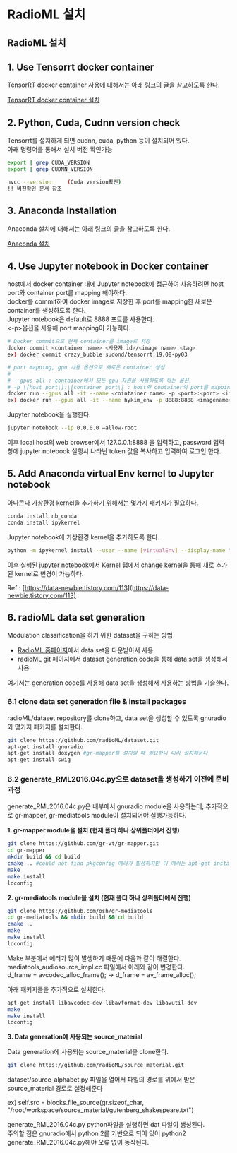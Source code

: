 # RadioML 설치

## RadioML 설치

## 1. Use Tensorrt docker container

TensorRT docker container 사용에 대해서는 아래 링크의 글을 참고하도록 한다.

[TensorRT docker container 설치](tensorrt_docker.md)

## 2. Python, Cuda, Cudnn version check

Tensorrt를 설치하게 되면 cudnn, cuda, python 등이 설치되어 있다.  
아래 명령어를 통해서 설치 버전 확인가능

```bash
export | grep CUDA_VERSION
export | grep CUDNN_VERSION
```

```bash
nvcc --version     (Cuda version확인)
!! 버전확인 문서 참조
```

## 3. Anaconda Installation

Anaconda 설치에 대해서는 아래 링크의 글을 참고하도록 한다.

[Anaconda 설치](https://github.com/hykim-icsl/gitbook_repo/tree/a4663b56074ae323c4402dd456dd954fb12b532b/env-settings/Anaconda_setting.md)

## 4. Use Jupyter notebook in Docker container

host에서 docker container 내에 Jupyter notebook에 접근하여 사용하려면 host port와 container port를 mapping 해야하다.  
docker를 commit하여 docker image로 저장한 후 port를 mapping한 새로운 container를 생성하도록 한다.  
Jupyter notebook은 default로 8888 포트를 사용한다.  
&lt;-p&gt;옵션을 사용해 port mapping이 가능하다.

```bash
# Docker commit으로 현재 container를 image로 저장
docker commit <container name> <사용자 id>/<image name>:<tag>
ex) docker commit crazy_bubble sudond/tensorrt:19.08-py03

# port mapping, gpu 사용 옵션으로 새로운 container 생성
#
# --gpus all : container에서 모든 gpu 자원을 사용하도록 하는 옵션. 
# -p \[host port\]:\[container port\] : host와 container의 port를 mapping 시키는 옵션
docker run --gpus all -it --name <cointainer name> -p <port>:<port> <imagename>:<tag> /bin/bash
ex) docker run --gpus all -it --name hykim_env -p 8888:8888 <imagename>:<tag> /bin/bash
```

Jupyter notebook을 실행한다.

```bash
jupyter notebook --ip 0.0.0.0 –allow-root
```

이후 local host의 web browser에서 127.0.0.1:8888 을 입력하고, password 입력창에 jupyter notebook 실행시 나타난 token 값을 복사하고 입력하여 로그인 한다.

## 5. Add Anaconda virtual Env kernel to Jupyter notebook

아나콘다 가상환경 kernel을 추가하기 위해서는 몇가지 패키지가 필요하다.

```bash
conda install nb_conda
conda install ipykernel
```

Jupyter notebook에 가상환경 kernel을 추가하도록 한다.

```bash
python -m ipykernel install --user --name [virtualEnv] --display-name "[displayKenrelName]"
```

이후 실행된 jupyter notebook에서 Kernel 탭에서 change kernel을 통해 새로 추가된 kernel로 변경이 가능하다.

Ref : [https://data-newbie.tistory.com/113](https://data-newbie.tistory.com/113)

## 6. radioML data set generation

Modulation classification을 하기 위한 dataset을 구하는 방법

* [RadioML 홈페이지](https://www.deepsig.io/datasets)에서 data set을 다운받아서 사용
* radioML git 페이지에서 dataset generation code을 통해 data set을 생성해서 사용

여기서는 generation code를 사용해 data set을 생성해서 사용하는 방법을 기술한다.

### 6.1 clone data set generation file & install packages

radioML/dataset repository를 clone하고, data set을 생성할 수 있도록 gnuradio와 몇가지 패키지를 설치한다.

```bash
git clone https://github.com/radioML/dataset.git
apt-get install gnuradio
apt-get install doxygen #gr-mapper를 설치할 때 필요하니 미리 설치해둔다
apt-get install swig
```

### 6.2 generate\_RML2016.04c.py으로 dataset을 생성하기 이전에 준비과정

generate\_RML2016.04c.py은 내부에서 gnuradio module을 사용하는데, 추가적으로 gr-mapper, gr-mediatools module이 설치되어야 실행가능하다.

**1. gr-mapper module을 설치 \(현재 폴더 하나 상위폴더에서 진행\)**

```bash
git clone https://github.com/gr-vt/gr-mapper.git
cd gr-mapper
mkdir build && cd build
cmake .. #could not find pkgconfig 에러가 발생하지만 이 에러는 apt-get install pkg-config로 해결
make
make install
ldconfig
```

**2. gr-mediatools module을 설치 \(현재 폴더 하나 상위폴더에서 진행\)**

```bash
git clone https://github.com/osh/gr-mediatools
cd gr-mediatools && mkdir build && cd build
cmake ..
make
make install
ldconfig
```

Make 부분에서 에러가 많이 발생하기 때문에 다음과 같이 해결한다.  
mediatools\_audiosource\_impl.cc 파일에서 아래와 같이 변경한다.  
d\_frame = avcodec\_alloc\_frame\(\); -&gt; d\_frame = av\_frame\_alloc\(\);

아래 패키지들을 추가적으로 설치한다.

```bash
apt-get install libavcodec-dev libavformat-dev libavutil-dev
make
make install
ldconfig
```

**3. Data generation에 사용되는 source\_material**

Data generation에 사용되는 source\_material을 clone한다.

```bash
git clone https://github.com/radioML/source_material.git
```

dataset/source\_alphabet.py 파일을 열어서 파일의 경로를 위에서 받은 source\_material 경로로 설정해준다

ex\) self.src = blocks.file\_source\(gr.sizeof\_char, "/root/workspace/source\_material/gutenberg\_shakespeare.txt"\)

generate\_RML2016.04c.py python파일을 실행하면 dat 파일이 생성된다.  
주의할 점은 gnuradio에서 python 2를 기반으로 되어 있어 python2 generate\_RML2016.04c.py해야 오류 없이 동작된다.

